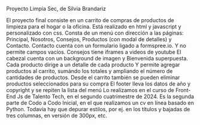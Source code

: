 Proyecto Limpia Sec, de Silvia Brandariz

El proyecto final consiste en un carrito de compras de productos de limpieza para el hogar o la oficina.
Está realizado en html y javascript y personalizado con css.
Consta de un menú con dirección a las páginas:
Principal, Nosotros, Consejos, Productos (con modal de detalles) y Contacto.
Contacto cuenta con un formulario ligado a formspree.io. Y no permite campos vacíos.
Consejos tiene iframes a videos de youtube 
El cabezal cuenta con un background de imagen y Bienvenida superpuesta.
Cada producto dirige a un detalle de cada producto Y permite agregar productos al carrito, sumándo los totales y ampliando el número de cantidades de productos. Desde el carrito también se pueden eliminar productos seleccionados para su compra
El footer lleva los datos de año y copyright y se repiten la lista del menú
Lo realizamos en el curso de Front-End Js de Talento Tech, en el segundo cuatrimestre de 2024. Es la segunda parte de Codo a Codo Inicial, en el que realizamos un cv en línea basado en Python.
Todavía hay que depurar estilos, por ej. en los títulos y bajadas de tres columnas, en versión de 300px, etc.


